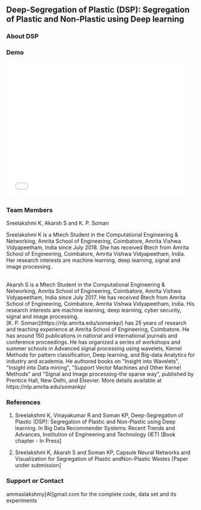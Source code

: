 ## Deep-Segregation of Plastic (DSP): Segregation of Plastic and Non-Plastic using Deep learning

### About DSP

### Demo

<iframe width="480" height="360" src="VID-20190122-WA0005.mp4" frameborder="0"> </iframe>

### Team Members
Sreelakshmi K, Akarsh S and K. P. Soman

Sreelakshmi K is a Mtech Student in the Computational Engineering & Networking, Amrita School of Engineering, Coimbatore, Amrita Vishwa Vidyapeetham, India since July 2018. She has received Btech from Amrita School of Engineering, Coimbatore, Amrita Vishwa Vidyapeetham, India. Her research interests are machine learning, deep learning, signal and image processing.

<br>
Akarsh S is a Mtech Student in the Computational Engineering & Networking, Amrita School of Engineering, Coimbatore, Amrita Vishwa Vidyapeetham, India since July 2017. He has received Btech from Amrita School of Engineering, Coimbatore, Amrita Vishwa Vidyapeetham, India. His research interests are machine learning, deep learning, cyber security, signal and image processing.

<br>
[K. P. Soman](https://nlp.amrita.edu/somankp/) has 25 years of research and teaching experience at Amrita School of Engineering, Coimbatore. He has around 150 publications in national and international journals and conference proceedings. He has organized a series of workshops and summer schools in Advanced signal processing using wavelets, Kernel Methods for pattern classification, Deep learning, and Big-data Analytics for industry and academia. He authored books on "Insight into Wavelets", "Insight into Data mining", "Support Vector Machines and Other Kernel Methods" and "Signal and Image processing-the sparse way", published by Prentice Hall, New Delhi, and Elsevier. More details available at https://nlp.amrita.edu/somankp/

### References
1. Sreelakshmi K, Vinayakumar R and Soman KP, Deep-Segregation of Plastic (DSP): Segregation of Plastic and Non-Plastic using Deep learning. In Big Data Recommender Systems: Recent Trends and Advances, Institution of Engineering and Technology (IET) [Book chapter - In Press]

2. Sreelakshmi K, Akarsh S and Soman KP, Capsule Neural Networks and Visualization for Segregation of Plastic andNon-Plastic Wastes [Paper under submission]

### Support or Contact

ammaslakshmy[At]gmail.com for the complete code, data set and its experiments
